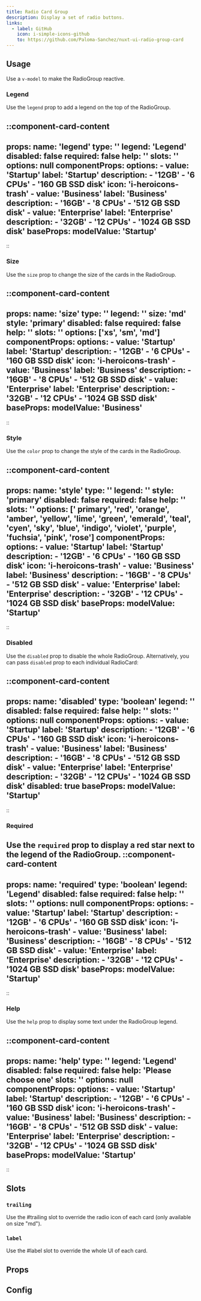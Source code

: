 ```yaml
---
title: Radio Card Group 
description: Display a set of radio buttons.
links:
  - label: GitHub
    icon: i-simple-icons-github
    to: https://github.com/Paloma-Sanchez/nuxt-ui-radio-group-card
---
```


## Usage

Use a `v-model` to make the RadioGroup reactive. 


### Legend

Use the `legend` prop to add a legend on the top of the RadioGroup.

::component-card-content
---
props:
  name: 'legend'
  type: ''
  legend: 'Legend'
  disabled: false
  required: false
  help: ''
  slots: ''
  options: null
componentProps: 
  options: 
      - value: 'Startup'
        label: 'Startup'
        description:
          - '12GB'
          - '6 CPUs'
          - '160 GB SSD disk'
        icon: 'i-heroicons-trash'
      - value: 'Business'
        label: 'Business'
        description:
          - '16GB'
          - '8 CPUs'
          - '512 GB SSD disk'
      - value: 'Enterprise'
        label: 'Enterprise'
        description:
          - '32GB'
          - '12 CPUs'
          - '1024 GB SSD disk'
baseProps:
  modelValue: 'Startup'
---
::

### Size

Use the `size` prop to change the size of the cards in the RadioGroup.

::component-card-content
---
props:
  name: 'size'
  type: ''
  legend: ''
  size: 'md'
  style: 'primary'
  disabled: false
  required: false
  help: ''
  slots: ''
  options: 
    ['xs', 'sm', 'md']
componentProps: 
  options: 
      - value: 'Startup'
        label: 'Startup'
        description:
          - '12GB'
          - '6 CPUs'
          - '160 GB SSD disk'
        icon: 'i-heroicons-trash'
      - value: 'Business'
        label: 'Business'
        description:
          - '16GB'
          - '8 CPUs'
          - '512 GB SSD disk'
      - value: 'Enterprise'
        label: 'Enterprise'
        description:
          - '32GB'
          - '12 CPUs'
          - '1024 GB SSD disk'
baseProps:
  modelValue: 'Business'
---
::

### Style

Use the `color` prop to change the style of the cards in the RadioGroup.

::component-card-content
---
props:
  name: 'style'
  type: ''
  legend: ''
  style: 'primary'
  disabled: false
  required: false
  help: ''
  slots: ''
  options: 
    [' primary', 'red', 'orange', 'amber', 'yellow', 'lime', 'green', 'emerald', 'teal', 'cyen', 'sky', 'blue', 'indigo', 'violet', 'purple', 'fuchsia', 'pink', 'rose']
componentProps: 
  options: 
      - value: 'Startup'
        label: 'Startup'
        description:
          - '12GB'
          - '6 CPUs'
          - '160 GB SSD disk'
        icon: 'i-heroicons-trash'
      - value: 'Business'
        label: 'Business'
        description:
          - '16GB'
          - '8 CPUs'
          - '512 GB SSD disk'
      - value: 'Enterprise'
        label: 'Enterprise'
        description:
          - '32GB'
          - '12 CPUs'
          - '1024 GB SSD disk'
baseProps:
  modelValue: 'Startup'
---
::

### Disabled

Use the `disabled` prop to disable the whole RadioGroup. 
Alternatively, you can pass `disabled` prop to each individual RadioCard:

::component-card-content
---
props:
  name: 'disabled'
  type: 'boolean'
  legend: ''
  disabled: false
  required: false
  help: ''
  slots: ''
  options: null
componentProps: 
  options: 
      - value: 'Startup'
        label: 'Startup'
        description:
          - '12GB'
          - '6 CPUs'
          - '160 GB SSD disk'
        icon: 'i-heroicons-trash'
      - value: 'Business'
        label: 'Business'
        description:
          - '16GB'
          - '8 CPUs'
          - '512 GB SSD disk'
      - value: 'Enterprise'
        label: 'Enterprise'
        description:
          - '32GB'
          - '12 CPUs'
          - '1024 GB SSD disk'
        disabled: true
baseProps:
  modelValue: 'Startup'
---
::

### Required

Use the `required` prop to display a red star next to the legend of the RadioGroup.
::component-card-content
---
props:
  name: 'required'
  type: 'boolean'
  legend: 'Legend'
  disabled: false
  required: false
  help: ''
  slots: ''
  options: null
componentProps: 
  options: 
      - value: 'Startup'
        label: 'Startup'
        description:
          - '12GB'
          - '6 CPUs'
          - '160 GB SSD disk'
        icon: 'i-heroicons-trash'
      - value: 'Business'
        label: 'Business'
        description:
          - '16GB'
          - '8 CPUs'
          - '512 GB SSD disk'
      - value: 'Enterprise'
        label: 'Enterprise'
        description:
          - '32GB'
          - '12 CPUs'
          - '1024 GB SSD disk'
baseProps:
  modelValue: 'Startup'
---
::

### Help

Use the `help` prop to display some text under the RadioGroup legend.

::component-card-content
---
props:
  name: 'help'
  type: ''
  legend: 'Legend'
  disabled: false
  required: false
  help: 'Please choose one'
  slots: ''
  options: null
componentProps: 
  options: 
      - value: 'Startup'
        label: 'Startup'
        description:
          - '12GB'
          - '6 CPUs'
          - '160 GB SSD disk'
        icon: 'i-heroicons-trash'
      - value: 'Business'
        label: 'Business'
        description:
          - '16GB'
          - '8 CPUs'
          - '512 GB SSD disk'
      - value: 'Enterprise'
        label: 'Enterprise'
        description:
          - '32GB'
          - '12 CPUs'
          - '1024 GB SSD disk'
baseProps:
  modelValue: 'Startup'
---
::

## Slots

### `trailing`

Use the #trailing slot to override the radio icon of each card (only available on size "md").

### `label`

Use the #label slot to override the whole UI of each card.


## Props


## Config


